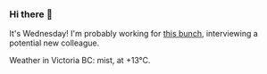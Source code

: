### Hi there :wave:

It's Wednesday! I'm probably working for [this bunch](https://github.com/kohofinancial), interviewing a potential new colleague.

Weather in Victoria BC: mist, at +13°C.

